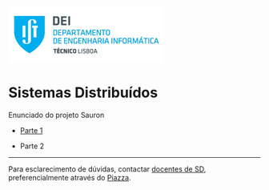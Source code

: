 ![Departamento de Engenharia Informática, Instituto Superior Técnico, Universidade de Lisboa](img/IST_DEI.png)

# Sistemas Distribuídos

Enunciado do projeto Sauron

- [Parte 1](part1.md)

- Parte 2

----

Para esclarecimento de dúvidas, contactar [docentes de SD](mailto:leic-sod@disciplinas.tecnico.ulisboa.pt), preferencialmente através do [Piazza](https://piazza.com/tecnico.ulisboa.pt/spring2020/sd20).
